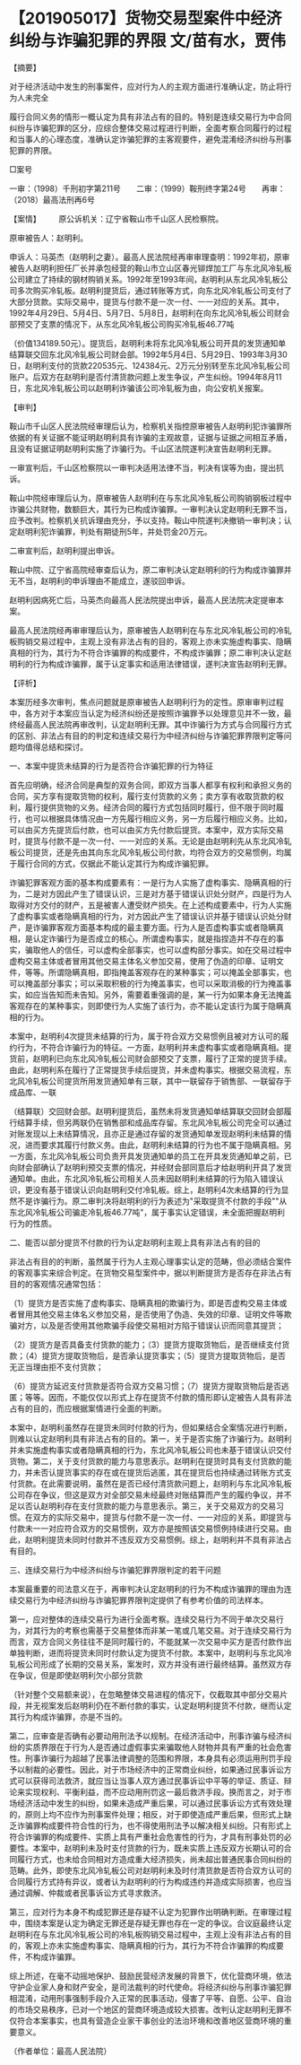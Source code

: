 # 【201905017】货物交易型案件中经济纠纷与诈骗犯罪的界限 文/苗有水，贾伟

【摘要】

对于经济活动中发生的刑事案件，应对行为人的主观方面进行准确认定，防止将行为人未完全

履行合同义务的情形一概认定为具有非法占有的目的。特别是连续交易行为中合同纠纷与诈骗犯罪的区分，应综合整体交易过程进行判断，全面考察合同履行的过程和当事人的心理态度，准确认定诈骗犯罪的主客观要件，避免混淆经济纠纷与刑事犯罪的界限。

□案号

一审：（1998）千刑初字第211号　　二审：（1999）鞍刑终字第24号　　再审：（2018）最高法刑再6号

【案情】 　　原公诉机关：辽宁省鞍山市千山区人民检察院。

原审被告人：赵明利。

申诉人：马英杰（赵明利之妻）。最高人民法院经再审审理查明：1992年初，原审被告人赵明利担任厂长并承包经营的鞍山市立山区春光铆焊加工厂与东北风冷轧板公司建立了持续的钢材购销关系。1992年至1993年间，赵明利从东北风冷轧板公司多次购买冷轧板。赵明利提货后，通过转账等方式，向东北风冷轧板公司支付了大部分货款。实际交易中，提货与付款不是一次一付、一一对应的关系。其中，1992年4月29日、5月4日、5月7日、5月8日，赵明利在向东北风冷轧板公司财会部预交了支票的情况下，从东北风冷轧板公司购买冷轧板46.77吨

（价值134189.50元）。提货后，赵明利未将东北风冷轧板公司开具的发货通知单结算联交回东北风冷轧板公司财会部。1992年5月4日、5月29日、1993年3月30日，赵明利支付的货款220535元、124384元、2万元分别转至东北风冷轧板公司账户。后双方在赵明利是否付清货款问题上发生争议，产生纠纷。1994年8月11日，东北风冷轧板公司以赵明利诈骗该公司冷轧板为由，向公安机关报案。

【审判】

鞍山市千山区人民法院经审理后认为，检察机关指控原审被告人赵明利犯诈骗罪所依据的有关证据不能证明赵明利具有诈骗的主观故意，证据与证据之间相互矛盾，且没有证据证明赵明利实施了诈骗行为。千山区法院遂判决宣告赵明利无罪。

一审宣判后，千山区检察院以一审判决适用法律不当，判决有误等为由，提出抗诉。

鞍山中院经审理后认为，原审被告人赵明利在与东北风冷轧板公司购销钢板过程中诈骗公共财物，数额巨大，其行为已构成诈骗罪。一审判决认定赵明利无罪不当，应予改判。检察机关抗诉理由充分，予以支持。鞍山中院遂判决撤销一审判决；认定赵明利犯诈骗罪，判处有期徒刑5年，并处罚金20万元。

二审宣判后，赵明利提出申诉。

鞍山中院、辽宁省高院经审查后认为，原二审判决认定赵明利的行为构成诈骗罪并无不当，赵明利的申诉理由不能成立，遂驳回申诉。

赵明利因病死亡后，马英杰向最高人民法院提出申诉，最高人民法院决定提审本案。

最高人民法院经再审审理后认为，原审被告人赵明利在与东北风冷轧板公司的冷轧板购销交易过程中，主观上没有非法占有的目的，客观上亦未实施虚构事实、隐瞒真相的行为，其行为不符合诈骗罪的构成要件，不构成诈骗罪；原二审判决认定赵明利的行为构成诈骗罪，属于认定事实和适用法律错误，遂判决宣告赵明利无罪。

【评析】

本案历经多次审判，焦点问题就是原审被告人赵明利行为的定性。原审审判过程中，各方对于本案应当认定为经济纠纷还是按照诈骗罪予以处理意见并不一致，最终经最高人民法院再审改判，认定赵明利无罪。其中诈骗行为方式与合同履行方式的区别、非法占有目的的判定和连续交易行为中经济纠纷与诈骗犯罪界限判定等问题均值得总结和探讨。

一、本案中提货未结算的行为是否符合诈骗犯罪的行为特征

首先应明确，经济合同是典型的双务合同，即双方当事人都享有权利和承担义务的合同，买方享有提取货物的权利，履行支付货款的义务；卖方享有收取货款的权利，履行提供货物的义务。经济合同的履行方式包括同时履行，但不限于同时履行，也可以根据具体情况由一方先履行相应义务，另一方后履行相应义务。比如，可以由买方先提货后付款，也可以由买方先付款后提货。本案中，双方实际交易时，提货与付款不是一次一付、一一对应的关系。无论是由赵明利先从东北风冷轧板公司提货，还是先由其向东北风冷轧板公司付款，均符合双方的交易惯例，均属于履行合同的方式，仅据此不能认定其行为构成诈骗犯罪。

诈骗犯罪客观方面的基本构成要素有：一是行为人实施了虚构事实、隐瞒真相的行为，二是对方因此产生了错误认识，三是对方基于错误认识处分财产，四是行为人取得对方交付的财产，五是被害人遭受财产损失。在上述构成要素中，行为人实施了虚构事实或者隐瞒真相的行为，对方因此产生了错误认识并基于错误认识处分财产，是诈骗罪客观方面基本构成的最主要方面。行为人是否虚构事实或者隐瞒真相，是认定诈骗行为是否成立的核心。所谓虚构事实，就是指捏造并不存在的事实，骗取他人的信任，可以虚构全部事实，也可以虚构部分事实。如在交易过程中虚构交易主体或者冒用其他交易主体名义参加交易，使用了伪造的印章、证明文件，等等。所谓隐瞒真相，即指掩盖客观存在的某种事实；可以掩盖全部事实，也可以掩盖部分事实；可以采取积极的行为掩盖事实，也可以采取消极的行为掩盖事实，如应当告知而未告知。另外，需要着重强调的是，某一行为如果本身无法掩盖客观存在的某种事实，则即使行为人实施了该行为，亦不能认定该行为属于隐瞒真相的行为。

本案中，赵明利4次提货未结算的行为，属于符合双方交易惯例且被对方认可的履约行为，不符合诈骗行为的特征。一方面，赵明利并未虚构事实或者隐瞒真相。提货前，赵明利已向东北风冷轧板公司财会部预交了支票，履行了正常的提货手续。由此，赵明利系在履行了正常提货手续后提货，并未虚构事实。根据交易流程，东北风冷轧板公司提货所用发货通知单有三联，其中一联留存于销售部、一联留存于成品库、一联

（结算联）交回财会部。赵明利提货后，虽然未将发货通知单结算联交回财会部履行结算手续，但另两联仍在销售部和成品库存留。东北风冷轧板公司完全可以通过对账发现以上未结算情况，且亦正是通过存留的发货通知单发现赵明利未结算的情况，进而要求其履行付款义务。由此，赵明利未结算的行为也不属于隐瞒真相。另一方面，东北风冷轧板公司负责开具发货通知单的员工在开具发货通知单之前，已向财会部确认了赵明利预交支票的情况，并经财会部同意后才给赵明利开具了发货通知单。由此，东北风冷轧板公司相关人员未因赵明利未结算的行为陷入错误认识，更没有基于错误认识向赵明利交付冷轧板。综上，赵明利4次未结算的行为显然不是诈骗行为。原二审判决将赵明利的行为表述为"采取提货不付款的手段""从东北风冷轧板公司骗走冷轧板46.77吨"，属于事实认定错误，未全面把握赵明利行为的性质。

二、能否以部分提货不付款的行为认定赵明利主观上具有非法占有的目的

非法占有目的的判断，虽然属于行为人主观心理事实认定的范畴，但必须结合案件的客观事实来综合判定。在货物交易型案件中，据以判断提货方是否存在非法占有目的的客观情况通常包括：

（1）提货方是否实施了虚构事实、隐瞒真相的欺骗行为，即是否虚构交易主体或者冒用其他交易主体名义参加交易，是否使用了伪造、失效的印章、证明文件等欺骗对方，以及是否使用其他欺骗手段使交易相对方陷于错误认识而同意其提货；

（2）提货方是否具备支付货款的能力；（3）提货方提取货物后，是否继续支付货款；（4）提货方提取货物后，是否承认提货事实；（5）提货方提取货物后，是否无正当理由拒不支付货款；

（6）提货方延迟支付货款是否符合双方交易习惯；（7）提货方提取货物后是否逃匿；等等。因而，不能仅仅以形式上存在提货不付款的情形即认定被告人具有非法占有的目的，而应根据案情进行全面的判断。

本案中，赵明利虽然存在提货未同时付款的行为，但如果结合全案情况进行判断，则难以认定赵明利具有非法占有的目的。第一，关于是否实施了诈骗行为。赵明利并未实施虚构事实或者隐瞒真相的行为，东北风冷轧板公司也未基于错误认识交付货物。第二，关于支付货款的能力与意思表示。赵明利在提货时具有支付货款的能力，并未否认提货事实的存在或在提货后逃匿，其在提货后也持续通过转账方式支付货款。在此需要说明，虽然在是否已经付清货款问题上，赵明利与东北风冷轧板公司存在争议，但这是双方对全部交易未经最终对账结算而产生的履约争议，并不足以否认赵明利存在支付货款的能力与意思表示。第三，关于交易双方的交易习惯。在双方的实际交易中，提货与付款不是一次一付、一一对应的关系，即提货与付款未一一对应符合双方的交易惯例，双方亦是按照该交易惯例持续进行交易。由此，赵明利提货未同时付款并不违反双方交易惯例。综上，赵明利并不具有非法占有目的。

三、连续交易行为中经济纠纷与诈骗犯罪界限判定的若干问题

本案最重要的司法意义在于，再审判决认定赵明利的行为不构成诈骗罪的理由为连续交易行为中经济纠纷与诈骗犯罪界限判定提供了有参考价值的司法样本。

第一，应对整体的连续交易行为进行全面考察。连续交易行为不同于单次交易行为，对其行为的考察也需基于交易整体而非某一笔或几笔交易。对于连续交易行为而言，双方合同义务往往不是同时履行的，不能就某一次交易中买方是否付款作出单独判断，进而将提货未同时付款认定为提货不付款。本案中，赵明利与东北风冷轧板公司形成了长期的交易关系，案发时，双方并没有进行最终结算。虽然双方存在争议，但是即使赵明利欠小部分货款

（针对整个交易额来说），在忽略整体交易进程的情况下，仅截取其中部分交易片段，并无视案发后赵明利仍在不断付款的事实，认定赵明利提货不付款，继而认定其行为构成诈骗罪，亦是不当的。

第二，应审查是否确有必要动用刑法予以规制。在经济活动中，刑事诈骗与经济纠纷的实质界限在于行为人是否通过虚假事实来骗取他人财物并具有严重的社会危害性。刑事诈骗行为超越了民事法律调整的范围和界限，本身具有必须运用刑罚手段予以制裁的必要性。因此，对于市场经济中的正常商业纠纷，如果通过民事诉讼方式可以获得司法救济，就应当让当事人双方通过民事诉讼中平等的举证、质证、辩论来实现权利、平衡利益，而不应动用刑罚这一最后救济手段。换而言之，对于市场经济活动中发生的纠纷，如果未造成严重后果，可以通过民事诉讼方式有效处理的，原则上均不应作为刑事案件处理；相反，对于即使造成严重后果，但形式上缺乏诈骗罪构成要件符合性的行为，也不得使用刑法予以解决相关纠纷。只有形式上符合诈骗罪的构成要件、实质上具有严重社会危害性的行为，才具有刑事处罚的必要性。本案中，赵明利未及时支付货款的行为，既未实质上违反双方长期认可的合同履行方式，也未给合同相对方造成重大经济损失，尚未超出普通民事合同纠纷的范畴。此外，即使东北风冷轧板公司对赵明利未及时付清货款是否符合双方认可的合同履行方式持有异议，或者认为赵明利的行为构成违约并造成实际损害，也应当通过调解、仲裁或者民事诉讼方式寻求救济。

第三，应对行为本身不构成犯罪还是存疑不认定为犯罪作出明确判断。在审理过程中，围绕本案是认定为确定无罪还是存疑无罪也存在一定的争议。合议庭最终认定赵明利在与东北风冷轧板公司的冷轧板购销交易过程中，主观上没有非法占有的目的，客观上亦未实施虚构事实、隐瞒真相的行为，其行为不符合诈骗罪的构成要件，不构成诈骗罪。

综上所述，在毫不动摇地保护、鼓励民营经济发展的背景下，优化营商环境，依法守护企业家人身和财产安全，是司法裁判的时代使命。将经济纠纷与刑事诈骗犯罪相混淆，动用刑事强制手段介入正常的民事活动，侵害了平等、自愿、公平、自治的市场交易秩序，已对一个地区的营商环境造成较大损害。改判认定赵明利无罪不仅符合本案事实，也具有营造企业家干事创业的法治环境和改善地区营商环境的重要意义。

（作者单位：最高人民法院）